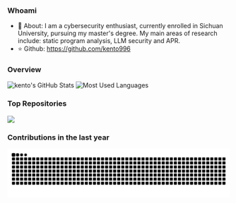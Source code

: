 ### Whoami
- 👋 About: I am a cybersecurity enthusiast, currently enrolled in Sichuan University, pursuing my master's degree. My main areas of research include: static program analysis, LLM security and APR.
- ⭐️ Github: https://github.com/kento996



### Overview

<img height="130px" src="https://github-readme-stats.vercel.app/api?username=kento996&hide_title=true&show_icons=true&hide=issues&include_all_commits=true&count_private=true&theme=vue&hide_border=true" alt="kento's GitHub Stats"> <img height="130px" src="https://github-readme-stats.vercel.app/api/top-langs?username=kento996&hide_title=true&layout=compact&theme=vue&hide_border=true" alt="Most Used Languages">

### Top Repositories


<a href="https://github.com/kento996/xianzhi_assistant">
  <img align="center" src="https://github-readme-stats.vercel.app/api/pin/?username=kento996&repo=xianzhi_assistant&theme=vue&show_icons=true" />
</a>


### Contributions in the last year

<picture>
  <source media="(prefers-color-scheme: dark)" srcset="https://raw.githubusercontent.com/kento996/kento996/output/github-contribution-grid-snake-dark.svg">
  <source media="(prefers-color-scheme: light)" srcset="https://raw.githubusercontent.com/kento996/kento996/output/github-contribution-grid-snake.svg">
  <img alt="github contribution grid snake animation" src="https://raw.githubusercontent.com/kento996/kento996/output/github-contribution-grid-snake.svg">
</picture>

